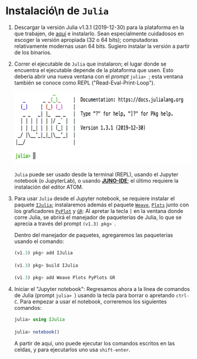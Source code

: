 # Instalació\n de `Julia`

1. Descargar la versión Julia v1.3.1 (2019-12-30) para la plataforma en la que
trabajen, de [aquí](https://julialang.org/downloads/) e instalarlo. Sean
especialmente cuidadosos en escoger la versión apropiada (32 o 64 bits);
computadoras relativamente modernas usan 64 bits. Sugiero instalar la
versión a partir de los binarios.

2. Correr el ejecutable de `Julia` que instalaron; el lugar donde se encuentra
el ejecutable depende de la plataforma que usen. Esto debería abrir una nueva
ventana con el *prompt* `julia> `; esta ventana también se conoce como REPL
("Read-Eval-Print-Loop").

    <img src="../imagenes/julia_prompt.png" alt="alt text" width="700" height="200"/>

    `Julia` puede ser usado desde la terminal (REPL), usando el Jupyter notebook
    (o JupyterLab), o usando [**JUNO-IDE**](https://junolab.org/); el último
    requiere la instalación del editor ATOM.



3. Para usar `Julia` desde el Jupyter notebook, se requiere instalar el paquete [`IJulia`](https://github.com/JuliaLang/IJulia.jl); instalaremos además el
paquete [`Weave`](https://github.com/JunoLab/Weave.jl), [`Plots`](https://github.com/JuliaPlots/Plots.jl) junto con los
graficadores [`PyPlot`](https://github.com/JuliaPy/PyPlot.jl) y
[`GR`](https://github.com/jheinen/GR.jl): Al apretar la tecla `]` en la ventana
donde corre Julia, se abrirá el manejador de paqueterías de Julia, lo que se
aprecia a través del prompt `(v1.3) pkg> `.

    Dentro del manejador de paquetes, agregaremos las paqueterías usando el comando:
    ```julia
    (v1.3) pkg> add IJulia

    (v1.3) pkg> build IJulia

    (v1.3) pkg> add Weave Plots PyPlots GR
    ```


4. Iniciar el "Jupyter notebook": Regresamos ahora a la línea de comandos de
Julia (prompt `julia> `) usando la tecla para borrar o apretando `ctrl-C`. Para
empezar a usar el notebook, correremos los siguientes comandos:

    ```julia
    julia> using IJulia

    julia> notebook()
    ```

    A partir de aquí, uno puede ejecutar los comandos escritos en las celdas, y
    para ejecutarlos uno usa `shift-enter`.
